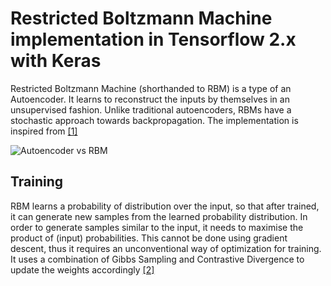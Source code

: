 # Restricted Boltzmann Machine implementation in Tensorflow 2.x with Keras

Restricted Boltzmann Machine (shorthanded to RBM) is a type of an Autoencoder. It learns to reconstruct the inputs by themselves in an unsupervised fashion. Unlike traditional autoencoders, RBMs have a stochastic approach towards backpropagation. The implementation is inspired from [[1]](http://deeplearning.net/tutorial/rbm.html)

![Autoencoder vs RBM](https://d1jnx9ba8s6j9r.cloudfront.net/blog/wp-content/uploads/2018/11/Picture1-4-528x264-528x264.png)


## Training
RBM learns a probability of distribution over the input, so that after trained, it can generate new samples from the learned probability distribution. In order to generate samples similar to the input, it needs to maximise the product of (input) probabilities. This cannot be done using gradient descent, thus it requires an unconventional way of optimization for training. It uses a combination of Gibbs Sampling and Contrastive Divergence to update the weights accordingly [[2]](http://www.cs.utoronto.ca/~hinton/absps/netflixICML.pdf)
